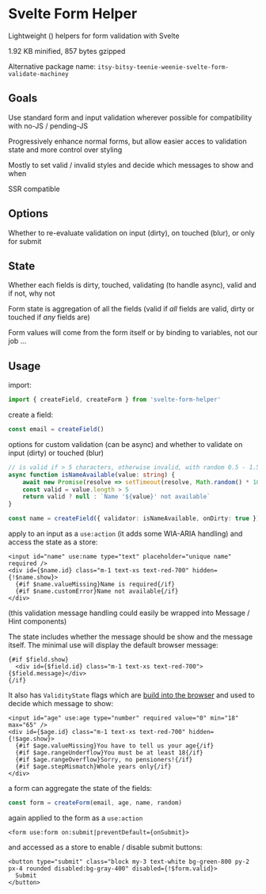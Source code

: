 # Svelte Form Helper

Lightweight () helpers for form validation with Svelte

1.92 KB minified, 857 bytes gzipped

Alternative package name: `itsy-bitsy-teenie-weenie-svelte-form-validate-machiney`

## Goals

Use standard form and input validation wherever possible for compatibility with no-JS / pending-JS

Progressively enhance normal forms, but allow easier acces to validation state and more control over styling

Mostly to set valid / invalid styles and decide which messages to show and when

SSR compatible

## Options

Whether to re-evaluate validation on input (dirty), on touched (blur), or only for submit

## State

Whether each fields is dirty, touched, validating (to handle async), valid and if not, why not

Form state is aggregation of all the fields (valid if _all_ fields are valid, dirty or touched if _any_ fields are)

Form values will come from the form itself or by binding to variables, not our job ...

## Usage

import:

```ts
import { createField, createForm } from 'svelte-form-helper'
```

create a field:

```ts
const email = createField()
```

options for custom validation (can be async) and whether to validate on input (dirty) or touched (blur)

```ts
// is valid if > 5 characters, otherwise invalid, with random 0.5 - 1.5 second delay
async function isNameAvailable(value: string) {
	await new Promise(resolve => setTimeout(resolve, Math.random() * 1000 + 500))
	const valid = value.length > 5
	return valid ? null : `Name '${value}' not available`
}

const name = createField({ validator: isNameAvailable, onDirty: true })
```

apply to an input as a `use:action` (it adds some WIA-ARIA handling) and access the state as a store:

```svelte
<input id="name" use:name type="text" placeholder="unique name" required />
<div id={$name.id} class="m-1 text-xs text-red-700" hidden={!$name.show}>
  {#if $name.valueMissing}Name is required{/if}
  {#if $name.customError}Name not available{/if}
</div>
```

(this validation message handling could easily be wrapped into Message / Hint components)

The state includes whether the message should be show and the message itself. The minimal use will display the default browser message:

```svelte
{#if $field.show}
  <div id={$field.id} class="m-1 text-xs text-red-700">{$field.message}</div>
{/if}
```

It also has `ValidityState` flags which are [build into the browser](https://developer.mozilla.org/en-US/docs/Web/API/ValidityState) and used to decide which message to show:

```svelte
<input id="age" use:age type="number" required value="0" min="18" max="65" />
<div id={$age.id} class="m-1 text-xs text-red-700" hidden={!$age.show}>
  {#if $age.valueMissing}You have to tell us your age{/if}
  {#if $age.rangeUnderflow}You must be at least 18{/if}
  {#if $age.rangeOverflow}Sorry, no pensioners!{/if}
  {#if $age.stepMismatch}Whole years only{/if}
</div>
```

a form can aggregate the state of the fields:

```ts
const form = createForm(email, age, name, random)
```

again applied to the form as a `use:action`

```svelte
<form use:form on:submit|preventDefault={onSubmit}>
```

and accessed as a store to enable / disable submit buttons:

```svelte
<button type="submit" class="block my-3 text-white bg-green-800 py-2 px-4 rounded disabled:bg-gray-400" disabled={!$form.valid}>
  Submit
</button>
```
